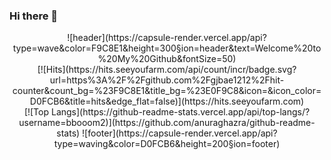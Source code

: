 ### Hi there 👋

<div align=center>
![header](https://capsule-render.vercel.app/api?type=wave&color=F9C8E1&height=300&section=header&text=Welcome%20to%20My%20Github&fontSize=50)
<div align=center>
[![Hits](https://hits.seeyoufarm.com/api/count/incr/badge.svg?url=https%3A%2F%2Fgithub.com%2Fgjbae1212%2Fhit-counter&count_bg=%23F9C8E1&title_bg=%23E0F9C8&icon=&icon_color=D0FCB6&title=hits&edge_flat=false)](https://hits.seeyoufarm.com)
</div>
[![Top Langs](https://github-readme-stats.vercel.app/api/top-langs/?username=bbooom2)](https://github.com/anuraghazra/github-readme-stats)
![footer](https://capsule-render.vercel.app/api?type=waving&color=D0FCB6&height=200&section=footer)
</div>
